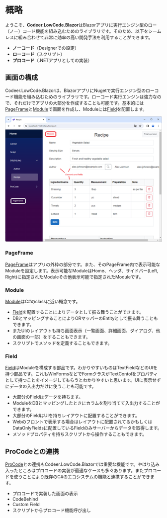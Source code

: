 # 概略

ようこそ、**Codeer.LowCode.Blazor**はBlazorアプリに実行エンジン型のロー（ノー）コード機能を組み込むためのライブラリです。そのため、以下をシームレスに組み合わせて非常に効率の高い開発手法を利用することができます。

- **ノーコード**（Designerでの設定）
- **ローコード**（スクリプト）
- **プロコード**（.NETアプリとしての実装）

## 画面の構成

Codeer.LowCode.Blazorは、BlazorアプリにNugetで実行エンジン型のローコード機能を組み込むためのライブラリです。ローコード実行エンジンは強力なので、それだけでアプリの大部分を作成することも可能です。基本的には[PageFrame](page_frame.md)と[Module](module.md)で画面を作成し、Moduleには[Field](field.md)を配置します。

<img src="../Image/pageframe_and_module.png">

### PageFrame

[PageFrame](page_frame.md)はアプリの外枠の部分です。また、そのPageFrame内で表示可能なModuleを設定します。表示可能なModuleはHome、ヘッダ、サイドバー(Left, Right)に指定されたModuleその他表示可能で指定されたModuleです。

### Module

[Module](module.md)はC#のclassに近い概念です。
- [Field](field.md)を配置することによりデータとして振る舞うことができます。
- DBとマッピングすることによりORマッパーのEntityとして振る舞うこともできます。
- またUIのレイアウトも持ち画面表示（一覧画面、詳細画面、ダイアログ、他の画面の一部）をすることもできます。
- スクリプトでメソッドを定義することもできます。

### Field

[Field](field.md)はModuleを構成する部品です。わかりやすいものはTextFieldなどのUIを持つ部品です。これもWinFormsなどでFormクラスがTextContolをプロパティとして持つことをイメージしてもらうとわかりやすいと思います。UIに表示せずにデータの入出力だけに使うことも可能です。
- 大部分のFieldはデータを持ちます。
- ModuleをDBとマッピングしたときにカラムを割り当てて入出力することができます。
- 大部分のFieldはUIを持ちレイアウトに配置することができます。
- Webのフロントで表示する場合はレイアウトに配置されてるかもしくはDataOnlyFieldsに配置しているFieldのみサーバーからデータを取得します。
- メソッドプロパティを持ちスクリプトから操作することもできます。

## ProCodeとの連携

[ProCode](procode.md)との連携もCodeer.LowCode.Blazorでは重要な機能です。やはり込み入ったところはプロコードの実装が最適なケースも多々あります。またプロコードを使うことにより既存のC#のエコシステムの機能と連携することができます。
- プロコードで実装した画面の表示
- CodeBehind
- Custom Field
- スクリプトからプロコード機能呼び出し
